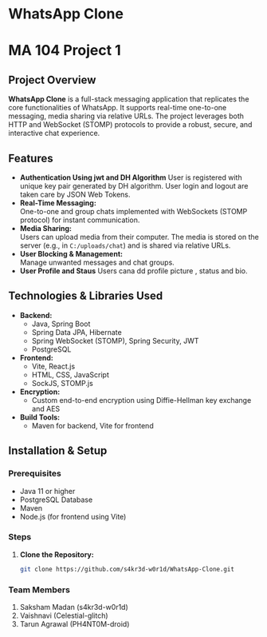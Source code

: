 # WhatsApp Clone 
# MA 104 Project 1

## Project Overview
**WhatsApp Clone** is a full-stack messaging application that replicates the core functionalities of WhatsApp. It supports real-time one-to-one messaging, media sharing via relative URLs. The project leverages both HTTP and WebSocket (STOMP) protocols to provide a robust, secure, and interactive chat experience.

## Features
- **Authentication Using jwt and DH Algorithm**
  User is registered with unique key pair generated by DH algorithm. User login and logout are taken care by JSON Web Tokens.
- **Real-Time Messaging:**  
  One-to-one and group chats implemented with WebSockets (STOMP protocol) for instant communication.
- **Media Sharing:**  
  Users can upload media from their computer. The media is stored on the server (e.g., in `C:/uploads/chat`) and is shared via relative URLs.
- **User Blocking & Management:**  
  Manage unwanted messages and chat groups.
- **User Profile and Staus**
  Users cana dd profile picture , status and bio.

## Technologies & Libraries Used
- **Backend:**  
  - Java, Spring Boot  
  - Spring Data JPA, Hibernate  
  - Spring WebSocket (STOMP), Spring Security, JWT  
  - PostgreSQL  
- **Frontend:**  
  - Vite, React.js  
  - HTML, CSS, JavaScript  
  - SockJS, STOMP.js  
- **Encryption:**  
  - Custom end-to-end encryption using Diffie-Hellman key exchange and AES  
- **Build Tools:**  
  - Maven for backend, Vite for frontend

## Installation & Setup

### Prerequisites
- Java 11 or higher
- PostgreSQL Database
- Maven
- Node.js (for frontend using Vite)

### Steps

1. **Clone the Repository:**
   ```bash
   git clone https://github.com/s4kr3d-w0r1d/WhatsApp-Clone.git

### Team Members

1. Saksham Madan (s4kr3d-w0r1d) 
2. Vaishnavi (Celestial-glitch)
3. Tarun Agrawal (PH4NT0M-droid)
